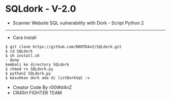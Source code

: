 # SQLdork - V-2.0
- Scanner Website SQL vulnerability with Dork - Script Python 2
-----------------
- Cara install
```
$ git clone https://github.com/R00TD4nZ/SQLdork.git
$ cd SQLdork
$ sh install.sh
- done
kembali ke directory SQLdork
$ chmod +x SQLdork.py
$ python2 SQLdork.py
$ masukkan dork ada di listDorkSql :v
```


- Creator Code By r00t#d4nZ
- CR45H FIGHTER TEAM
